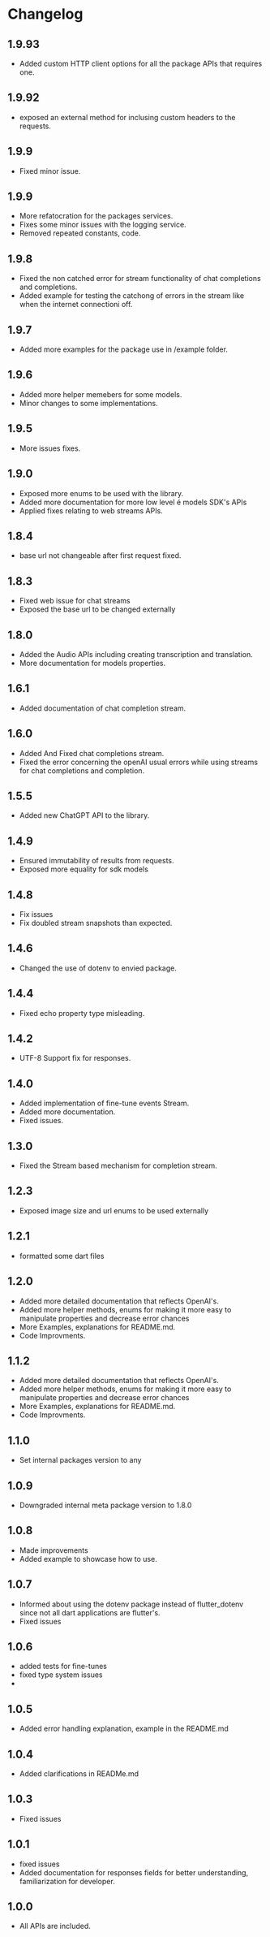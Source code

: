 # Changelog
## 1.9.93

 - Added custom HTTP client options for all the package APIs that requires one.
## 1.9.92

 - exposed an external method for inclusing custom headers to the requests.

## 1.9.9

 - Fixed minor issue.

## 1.9.9


- More refatocration for the packages services.
- Fixes some minor issues with the logging service.
- Removed repeated constants, code.
## 1.9.8

- Fixed the non catched error for stream functionality of chat completions and completions.
- Added example for testing the catchong of errors in the stream like when the internet connectioni off.

## 1.9.7

- Added more examples for the package use in /example folder.

## 1.9.6

- Added more helper memebers for some models.
- Minor changes to some implementations.

## 1.9.5

- More issues fixes.

## 1.9.0

- Exposed more enums to be used with the library.
- Added more documentation for more low level é models SDK's APIs
- Applied fixes relating to web streams APIs.

## 1.8.4

- base url not changeable after first request fixed.

## 1.8.3

- Fixed web issue for chat streams
- Exposed the base url to be changed externally

## 1.8.0

- Added the Audio APIs including creating transcription and translation.
- More documentation for models properties.

## 1.6.1

- Added documentation of chat completion stream.

## 1.6.0

- Added And Fixed chat completions stream.
- Fixed the error concerning the openAI usual errors while using streams for chat completions and completion.

## 1.5.5

- Added new ChatGPT API to the library.

## 1.4.9

- Ensured immutability of results from requests.
- Exposed more equality for sdk models

## 1.4.8

- Fix issues
- Fix doubled stream snapshots than expected.

## 1.4.6

- Changed the use of dotenv to envied package.

## 1.4.4

- Fixed echo property type misleading.

## 1.4.2

- UTF-8 Support fix for responses.

## 1.4.0

- Added implementation of fine-tune events Stream.
- Added more documentation.
- Fixed issues.

## 1.3.0

- Fixed the Stream based mechanism for completion stream.

## 1.2.3

- Exposed image size and url enums to be used externally

## 1.2.1

- formatted some dart files

## 1.2.0

- Added more detailed documentation that reflects OpenAI's.
- Added more helper methods, enums for making it more easy to manipulate properties and decrease error chances
- More Examples, explanations for README.md.
- Code Improvments.

## 1.1.2

- Added more detailed documentation that reflects OpenAI's.
- Added more helper methods, enums for making it more easy to manipulate properties and decrease error chances
- More Examples, explanations for README.md.
- Code Improvments.

## 1.1.0

- Set internal packages version to any

## 1.0.9

- Downgraded internal meta package version to 1.8.0

## 1.0.8

- Made improvements
- Added example to showcase how to use.

## 1.0.7

- Informed about using the dotenv package instead of flutter_dotenv since not all dart applications are flutter's.
- Fixed issues

## 1.0.6

- added tests for fine-tunes
- fixed type system issues
-

## 1.0.5

- Added error handling explanation, example in the README.md

## 1.0.4

- Added clarifications in READMe.md

## 1.0.3

- Fixed issues

## 1.0.1

- fixed issues
- Added documentation for responses fields for better understanding, familiarization for developer.

## 1.0.0

- All APIs are included.
